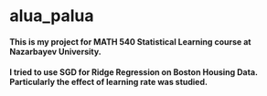 # alua_palua 

#### This is my project for MATH 540 Statistical Learning course at Nazarbayev University. 

#### I tried to use SGD for Ridge Regression on Boston Housing Data. Particularly the effect of learning rate was studied. 
